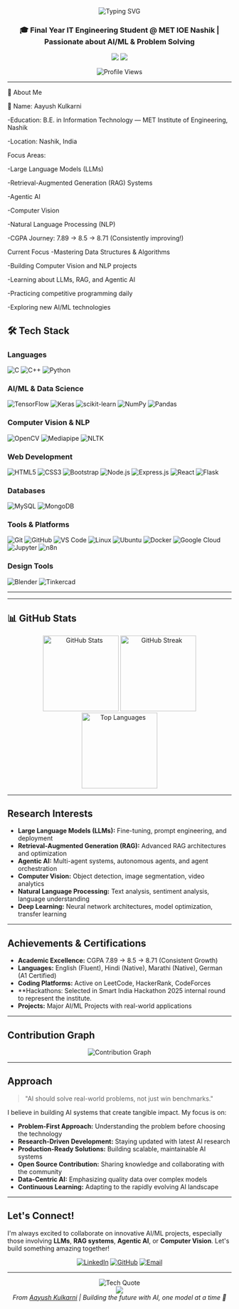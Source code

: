 <div align="center">
  <img src="https://readme-typing-svg.demolab.com?font=Fira+Code&size=32&duration=2800&pause=2000&color=A9FEF7&center=true&vCenter=true&width=940&lines=Hey+there!+I'm+Aayush+Kulkarni+%F0%9F%91%8B;IT+Engineering+Student;AI+%26+ML+Enthusiast+%7C+Learning+Every+Day" alt="Typing SVG" />
</div>

<h3 align="center">🎓 Final Year IT Engineering Student @ MET IOE Nashik | Passionate about AI/ML & Problem Solving</h3>

<p align="center">
  <a href="https://www.linkedin.com/in/ayushkulkarni0932"><img src="https://img.shields.io/badge/LinkedIn-0077B5?style=for-the-badge&logo=linkedin&logoColor=white"/></a>
  <a href="https://github.com/AayushKulkarni36"><img src="https://img.shields.io/badge/GitHub-100000?style=for-the-badge&logo=github&logoColor=white"/></a>
</p>


<div align="center">
  <img src="https://komarev.com/ghpvc/?username=AayushKulkarni36&label=Profile%20Views&color=0e75b6&style=for-the-badge" alt="Profile Views" />
</div>

---

🚀 About Me


👤 Name: Aayush Kulkarni

 -Education: B.E. in Information Technology — MET Institute of Engineering, Nashik
 
 -Location: Nashik, India
 
 Focus Areas:
 
 -Large Language Models (LLMs)
 
 -Retrieval-Augmented Generation (RAG) Systems
 
 -Agentic AI
 
 -Computer Vision
 
 -Natural Language Processing (NLP)
 
 -CGPA Journey: 7.89 → 8.5 → 8.71 (Consistently improving!)
 
 Current Focus
-Mastering Data Structures & Algorithms

-Building Computer Vision and NLP projects

-Learning about LLMs, RAG, and Agentic AI

-Practicing competitive programming daily

-Exploring new AI/ML technologies

## 🛠️ Tech Stack

### **Languages**
![C](https://img.shields.io/badge/C-%2300599C.svg?style=for-the-badge&logo=c&logoColor=white)
![C++](https://img.shields.io/badge/C++-%2300599C.svg?style=for-the-badge&logo=c%2B%2B&logoColor=white)
![Python](https://img.shields.io/badge/Python-3776AB?style=for-the-badge&logo=python&logoColor=white)


### **AI/ML & Data Science**
![TensorFlow](https://img.shields.io/badge/TensorFlow-FF6F00?style=for-the-badge&logo=tensorflow&logoColor=white)
![Keras](https://img.shields.io/badge/Keras-D00000?style=for-the-badge&logo=keras&logoColor=white)
![scikit-learn](https://img.shields.io/badge/scikit--learn-F7931E?style=for-the-badge&logo=scikit-learn&logoColor=white)
![NumPy](https://img.shields.io/badge/NumPy-013243?style=for-the-badge&logo=numpy&logoColor=white)
![Pandas](https://img.shields.io/badge/Pandas-150458?style=for-the-badge&logo=pandas&logoColor=white)

### **Computer Vision & NLP**
![OpenCV](https://img.shields.io/badge/OpenCV-5C3EE8?style=for-the-badge&logo=opencv&logoColor=white)
![Mediapipe](https://img.shields.io/badge/MediaPipe-0097A7?style=for-the-badge&logo=mediapipe&logoColor=white)
![NLTK](https://img.shields.io/badge/NLTK-154f3c?style=for-the-badge&logo=python&logoColor=white)

### **Web Development**
![HTML5](https://img.shields.io/badge/HTML5-E34F26?style=for-the-badge&logo=html5&logoColor=white)
![CSS3](https://img.shields.io/badge/CSS3-1572B6?style=for-the-badge&logo=css3&logoColor=white)
![Bootstrap](https://img.shields.io/badge/Bootstrap-563D7C?style=for-the-badge&logo=bootstrap&logoColor=white)
![Node.js](https://img.shields.io/badge/Node.js-43853D?style=for-the-badge&logo=node.js&logoColor=white)
![Express.js](https://img.shields.io/badge/Express.js-404D59?style=for-the-badge&logo=express&logoColor=white)
![React](https://img.shields.io/badge/React-20232A?style=for-the-badge&logo=react&logoColor=61DAFB)
![Flask](https://img.shields.io/badge/Flask-000000?style=for-the-badge&logo=flask&logoColor=white)

### **Databases**
![MySQL](https://img.shields.io/badge/MySQL-005C84?style=for-the-badge&logo=mysql&logoColor=white)
![MongoDB](https://img.shields.io/badge/MongoDB-4EA94B?style=for-the-badge&logo=mongodb&logoColor=white)


### **Tools & Platforms**
![Git](https://img.shields.io/badge/Git-F05032?style=for-the-badge&logo=git&logoColor=white)
![GitHub](https://img.shields.io/badge/GitHub-100000?style=for-the-badge&logo=github&logoColor=white)
![VS Code](https://img.shields.io/badge/VS_Code-007ACC?style=for-the-badge&logo=visual-studio-code&logoColor=white)
![Linux](https://img.shields.io/badge/Linux-FCC624?style=for-the-badge&logo=linux&logoColor=black)
![Ubuntu](https://img.shields.io/badge/Ubuntu-E95420?style=for-the-badge&logo=ubuntu&logoColor=white)
![Docker](https://img.shields.io/badge/Docker-2496ED?style=for-the-badge&logo=docker&logoColor=white)
![Google Cloud](https://img.shields.io/badge/Google_Cloud-4285F4?style=for-the-badge&logo=google-cloud&logoColor=white)
![Jupyter](https://img.shields.io/badge/Jupyter-F37626?style=for-the-badge&logo=jupyter&logoColor=white)
![n8n](https://img.shields.io/badge/n8n-0A8CFF?style=for-the-badge&logo=n8n&logoColor=white)

### **Design Tools**
![Blender](https://img.shields.io/badge/Blender-F5792A?style=for-the-badge&logo=blender&logoColor=white)
![Tinkercad](https://img.shields.io/badge/Tinkercad-1C91D4?style=for-the-badge&logo=tinkercad&logoColor=white)

---






---

## 📊 GitHub Stats

<div align="center">
  <img src="https://github-readme-stats.vercel.app/api?username=AayushKulkarni36&show_icons=true&theme=tokyonight&hide_border=true&count_private=true" alt="GitHub Stats" height="170"/>
  <img src="https://github-readme-streak-stats.herokuapp.com/?user=AayushKulkarni36&theme=tokyonight&hide_border=true" alt="GitHub Streak" height="170"/>
</div>

<div align="center">
  <img src="https://github-readme-stats.vercel.app/api/top-langs/?username=AayushKulkarni36&layout=compact&theme=tokyonight&hide_border=true&langs_count=8" alt="Top Languages" height="170"/>
</div>

---

##  Research Interests

-  **Large Language Models (LLMs):** Fine-tuning, prompt engineering, and deployment
-  **Retrieval-Augmented Generation (RAG):** Advanced RAG architectures and optimization
-  **Agentic AI:** Multi-agent systems, autonomous agents, and agent orchestration
-  **Computer Vision:** Object detection, image segmentation, video analytics
-  **Natural Language Processing:** Text analysis, sentiment analysis, language understanding
-  **Deep Learning:** Neural network architectures, model optimization, transfer learning

---

##  Achievements & Certifications

-  **Academic Excellence:** CGPA 7.89 → 8.5 → 8.71 (Consistent Growth)
-  **Languages:** English (Fluent), Hindi (Native), Marathi (Native), German (A1 Certified)
-  **Coding Platforms:** Active on LeetCode, HackerRank, CodeForces
-  **Hackathons: Selected in Smart India Hackathon 2025 internal round to represent the institute.
-  **Projects:** Major AI/ML Projects with real-world applications


---

##  Contribution Graph

<div align="center">
  <img src="https://github-readme-activity-graph.vercel.app/graph?username=AayushKulkarni36&theme=tokyo-night&hide_border=true&area=true" alt="Contribution Graph"/>
</div>

---

##   Approach

> "AI should solve real-world problems, not just win benchmarks."

I believe in building AI systems that create tangible impact. My focus is on:

-  **Problem-First Approach:** Understanding the problem before choosing the technology
-  **Research-Driven Development:** Staying updated with latest AI research
-  **Production-Ready Solutions:** Building scalable, maintainable AI systems
-  **Open Source Contribution:** Sharing knowledge and collaborating with the community
-  **Data-Centric AI:** Emphasizing quality data over complex models
-  **Continuous Learning:** Adapting to the rapidly evolving AI landscape

---


##  Let's Connect!

I'm always excited to collaborate on innovative AI/ML projects, especially those involving **LLMs**, **RAG systems**, **Agentic AI**, or **Computer Vision**. Let's build something amazing together!

<div align="center">
  
[![LinkedIn](https://img.shields.io/badge/LinkedIn-Connect-0077B5?style=for-the-badge&logo=linkedin&logoColor=white)](https://www.linkedin.com/in/ayushkulkarni0932)
[![GitHub](https://img.shields.io/badge/GitHub-Follow-181717?style=for-the-badge&logo=github&logoColor=white)](https://github.com/AayushKulkarni36)
[![Email](https://img.shields.io/badge/Email-Contact-D14836?style=for-the-badge&logo=gmail&logoColor=white)](mailto:your.email@example.com)

</div>


---

<div align="center">
  <img src="https://readme-typing-svg.demolab.com?font=Fira+Code&size=18&duration=3000&pause=1000&color=F7F7F7&center=true&vCenter=true&width=800&lines=The+best+way+to+predict+the+future+is+to+invent+it.+-+Alan+Kay;Talk+is+cheap.+Show+me+the+code.+-+Linus+Torvalds;AI+is+the+new+electricity.+-+Andrew+Ng;Any+fool+can+write+code+that+a+computer+can+understand.+-+Martin+Fowler" alt="Tech Quote"/>
</div>

<div align="center">
  <img src="https://capsule-render.vercel.app/api?type=waving&color=gradient&height=100&section=footer"/>
</div>

<div align="center">
  <i> From <a href="https://github.com/AayushKulkarni36">Aayush Kulkarni</a> | Building the future with AI, one model at a time 🤖</i>
</div>
